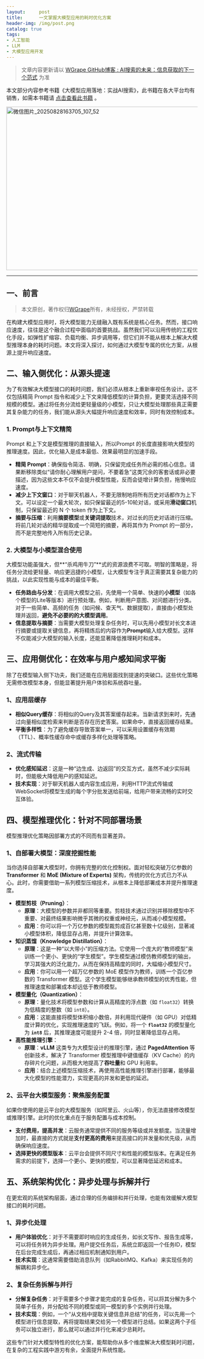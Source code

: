 ```yaml
---
layout:     post
title:      一文掌握大模型应用的耗时优化方案
header-img: /img/post.png
catalog: true
tags:
- 人工智能
- LLM
- 大模型应用开发
---
```


> 文章内容更新请以 [WGrape GitHub博客 : AI搜索的未来：信息获取的下一个范式](https://github.com/WGrape/Blog/issues/283) 为准

本文部分内容参考书籍《大模型应用落地：实战AI搜索》，此书籍在各大平台均有销售，如需本书籍请 [点击查看此书籍](https://item.jd.com/10169208264077.html) 。

<img width="1512" height="430" alt="微信图片_20250828163705_107_52" src="https://github.com/user-attachments/assets/c81190bb-b571-4fe2-ad6d-2bf92b88da15" />

***

## 一、前言
> 本文原创，著作权归[WGrape](https://github.com/WGrape)所有，未经授权，严禁转载

在构建大模型应用时，将大模型能力无缝融入既有系统是核心任务。然而，接口响应速度，往往是这个融合过程中面临的首要挑战。虽然我们可以沿用传统的工程优化手段，如弹性扩缩容、负载均衡、异步调用等，但它们并不能从根本上解决大模型推理本身的耗时问题。本文将深入探讨，如何通过大模型专属的优化方案，从根源上提升响应速度。

## 二、输入侧优化：从源头提速

为了有效解决大模型接口的耗时问题，我们必须从根本上重新审视任务设计。这不仅包括精简 Prompt 指令和减少上下文来降低模型的计算负担，更要灵活选择不同规模的模型。通过将任务分流给更轻量级的小模型，只让大模型处理那些真正需要其复杂能力的任务，我们能从源头大幅提升响应速度和效率，同时有效控制成本。

### 1.  **Prompt与上下文精简**

Prompt 和上下文是模型推理的直接输入，所以Prompt 的长度直接影响大模型的推理速度。因此，优化输入是成本最低、效果最明显的加速手段。

* **精简 Prompt**：确保指令简洁、明确，只保留完成任务所必需的核心信息。请果断移除类似“请你耐心理解用户提问，不要着急”这类冗余的客套话或非必要描述，因为这些文本不仅不会提升模型性能，反而会徒增计算负担，拖慢响应速度。
* **减少上下文窗口**：对于聊天机器人，不要无限制地将所有历史对话都作为上下文。可以设定一个最大轮次，如只保留最近的5-10轮对话，或采用**滑动窗口**机制，只保留最近的 N 个 token 作为上下文。
* **摘要与压缩**：利用**摘要模型**或**关键词提取**技术，对过长的历史对话进行压缩。将前几轮对话的精华提取成一个简短的摘要，再将其作为 Prompt 的一部分，而不是完整地传入所有历史记录。

### 2.  **大模型与小模型混合使用**
大模型功能虽强大，但**“杀鸡用牛刀”**式的资源浪费不可取。明智的策略是，将任务分流给更轻量、响应更迅捷的小模型，让大模型专注于真正需要其复杂能力的挑战，以此实现性能与成本的最佳平衡。

* **任务路由与分发**：在调用大模型之前，先使用一个简单、快速的**小模型**（如各个模型的Lite等版本）进行预处理。例如，判断用户意图、对问题进行分类。对于一些简单、高频的任务（如问候、查天气、数据提取），直接由小模型处理并返回，**避免不必要的的大模型调用**。
* **信息提取与摘要**：当需要大模型处理复杂任务时，可以先用小模型对长文本进行摘要或提取关键信息，再将精炼后的内容作为**Prompt**输入给大模型。这样不仅能减少大模型的输入长度，还能显著降低推理耗时和成本。

## 三、应用侧优化：在效率与用户感知间求平衡

除了在模型输入侧下功夫，我们还能在应用层面找到提速的突破口。这些优化策略无需修改模型本身，但能显著提升用户体验和系统吞吐量。

### 1、应用层缓存
* **相似Query缓存**：将相似的Query及其答案缓存起来。当新请求到来时，先通过向量相似度检索来判断是否存在历史答案。如果命中，直接返回缓存结果。
* **平衡多样性**：为了避免缓存导致答案单一，可以采用设置缓存有效期（TTL）、概率性缓存命中或缓存多样化处理等策略。

### 2、流式传输
* **优化感知延迟**：这是一种“边生成、边返回”的交互方式，虽然不减少实际耗时，但能极大降低用户的感知延迟。
* **技术实现**：对于聊天机器人或内容生成应用，利用HTTP流式传输或WebSocket将模型生成的每个字分批发送给前端，给用户带来流畅的实时交互体验。

## 四、模型推理优化：针对不同部署场景

模型推理优化策略因部署方式的不同而有显著差异。

### 1、自部署大模型：深度挖掘性能

当你选择自部署大模型时，你拥有完整的优化控制权。面对轻松突破万亿参数的 **Transformer** 和 **MoE (Mixture of Experts)** 架构，传统的优化方式已力不从心。此时，你需要借助一系列模型压缩技术，从根本上降低部署成本并提升推理速度。

* **模型剪枝（Pruning）**：
    * **原理**：大模型的参数并非都同等重要。剪枝技术通过识别并移除模型中不重要、对最终结果影响微乎其微的权重或神经元，从而减小模型规模。
    * **应用**：你可以将一个万亿参数的模型裁剪成百亿甚至数十亿级别，显著减小模型体积，降低显存占用，并提升计算效率。
* **知识蒸馏（Knowledge Distillation）**：
    * **原理**：这是一种“以大带小”的压缩方法。它使用一个庞大的“教师模型”来训练一个更小、更快的“学生模型”。学生模型通过模仿教师模型的输出，学习其强大的泛化能力，从而在保持高精度的同时，大幅缩小模型尺寸。
    * **应用**：你可以用一个超万亿参数的 MoE 模型作为教师，训练一个百亿参数的 Transformer 模型。这个学生模型能够继承教师模型的优秀性能，但推理速度和部署成本却远低于教师模型。
* **模型量化（Quantization）**：
    * **原理**：量化技术将模型参数和计算从高精度的浮点数（如 `float32`）转换为低精度的整数（如 `int8`）。
    * **应用**：这能直接将模型体积缩小数倍，并利用现代硬件（如 GPU）对低精度计算的优化，实现推理速度的飞跃。例如，将一个 **`float32`** 的模型量化为 **`int8`** 后，其推理速度可能提升 2-4 倍，同时显著降低显存占用。
* **高性能推理引擎**：
    * **原理**：**vLLM** 这类专为大模型设计的推理引擎，通过 **PagedAttention** 等创新技术，解决了 Transformer 模型推理中键值缓存（KV Cache）的内存碎片化问题，从而极大地提高了**吞吐量**和 GPU 利用率。
    * **应用**：结合上述模型压缩技术，再使用高性能推理引擎进行部署，能够最大化模型的性能潜力，实现更高的并发和更低的延迟。

### 2、云平台大模型服务：聚焦服务配置

如果你使用的是云平台的大模型服务（如阿里云、火山等），你无法直接修改模型或推理引擎。此时的优化重点在于服务配置与成本控制。

* **支付费用，提高并发**：云服务通常提供不同的服务等级或并发额度。当流量增加时，最直接的方式就是**支付更高的费用**来提高接口的并发量和优先级，从而确保响应速度。
* **选择更快的模型版本**：云平台会提供不同尺寸和性能的模型版本。在满足任务需求的前提下，选择一个更小、更快的模型，可以显著降低延迟和成本。

## 五、系统架构优化：异步处理与拆解并行

在更宏观的系统架构层面，通过合理的任务编排和并行处理，也能有效缓解大模型接口的耗时问题。

### 1、异步化处理
* **用户体验优化**：对于不需要即时响应的生成任务，如长文写作、报告生成等，可以将任务转为异步处理。用户提交任务后，系统立即返回一个任务ID，模型在后台完成生成后，再通过相应机制通知到用户。
* **技术实现**：这通常需要借助消息队列（如RabbitMQ、Kafka）来实现任务的解耦和异步化。

### 2、复杂任务拆解与并行
* **分解复杂任务**：对于需要多个步骤才能完成的复杂任务，可以将其分解为多个简单子任务，并分配给不同的模型或同一模型的多个实例并行处理。
* **技术实现**：例如，一个“从文档中提取关键信息并总结”的任务，可以先用一个模型进行信息提取，再将提取结果交给另一个模型进行总结。如果这两个子任务可以独立进行，那么就可以通过并行化来减少总耗时。

这些专门针对大模型特性的优化方案，能帮助你从多个维度解决大模型耗时问题，在复杂的工程实践中游刃有余，全面提升系统性能。

